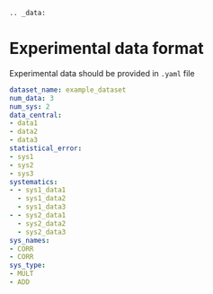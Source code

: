 ```eval_rst
.. _data:
```

# Experimental data format
Experimental data should be provided in `.yaml` file

```yaml
dataset_name: example_dataset
num_data: 3
num_sys: 2
data_central:
- data1
- data2
- data3
statistical_error:
- sys1
- sys2
- sys3
systematics:
- - sys1_data1
  - sys1_data2
  - sys1_data3
- - sys2_data1
  - sys2_data2
  - sys2_data3
sys_names:
- CORR
- CORR
sys_type:
- MULT
- ADD
```
